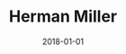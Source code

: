 ---
layout: site
title: "Herman Miller"
date: 2018-01-01
categories: [community]
version: 1.5.8
major: 1
minor: 5
patch: 8
slug: herman-miller
link: https://www.hermanmiller.com/products/seating/office-chairs/aeron-chairs/aeron-remastered/
permalink: /sites/:slug
---